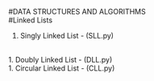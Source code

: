 #DATA STRUCTURES AND ALGORITHMS 
<br>
#Linked Lists
<br>
1. Singly Linked List - (SLL.py)
<br>
1. Doubly Linked List - (DLL.py)
<br>
1. Circular Linked List - (CLL.py)
<br>
<br>
